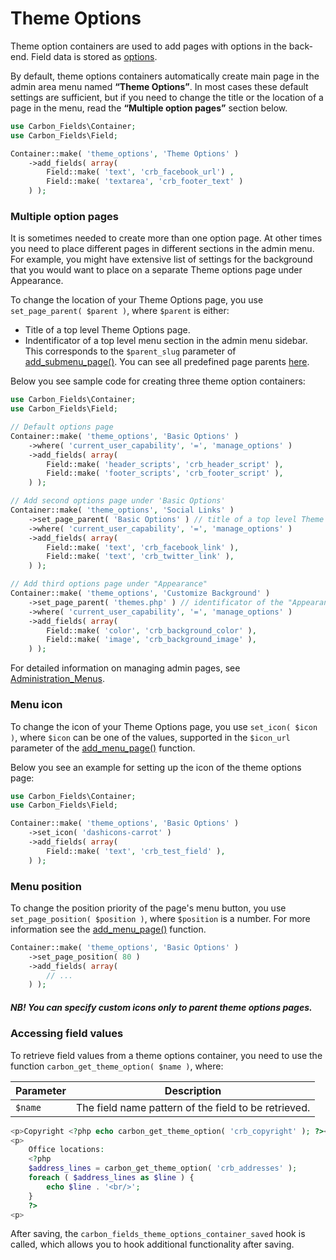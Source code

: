 # Theme Options

Theme option containers are used to add pages with options in the back-end. Field data is stored as [options](http://codex.wordpress.org/Option_Reference).

By default, theme options containers automatically create main page in the admin area menu named **“Theme Options”**. In most cases these default settings are sufficient, but if you need to change the title or the location of a page in the menu, read the **“Multiple option pages”** section below.

```php
use Carbon_Fields\Container;
use Carbon_Fields\Field;

Container::make( 'theme_options', 'Theme Options' )
	->add_fields( array(
		Field::make( 'text', 'crb_facebook_url') ,
		Field::make( 'textarea', 'crb_footer_text' )
	) );
```

### Multiple option pages

It is sometimes needed to create more than one option page. At other times you need to place different pages in different sections in the admin menu. For example, you might have extensive list of settings for the background that you would want to place on a separate Theme options page under Appearance.

To change the location of your Theme Options page, you use `set_page_parent( $parent )`, where `$parent` is either:

* Title of a top level Theme Options page.
* Indentificator of a top level menu section in the admin menu sidebar. This corresponds to the `$parent_slug` parameter of [add_submenu_page()](http://codex.wordpress.org/Function_Reference/add_submenu_page). You can see all predefined page parents [here](http://codex.wordpress.org/Function_Reference/add_submenu_page#Parameters).

Below you see sample code for creating three theme option containers:

```php
use Carbon_Fields\Container;
use Carbon_Fields\Field;

// Default options page
Container::make( 'theme_options', 'Basic Options' )
	->where( 'current_user_capability', '=', 'manage_options' )
	->add_fields( array(
		Field::make( 'header_scripts', 'crb_header_script' ),
		Field::make( 'footer_scripts', 'crb_footer_script' ),
	) );

// Add second options page under 'Basic Options'
Container::make( 'theme_options', 'Social Links' )
	->set_page_parent( 'Basic Options' ) // title of a top level Theme Options page
	->where( 'current_user_capability', '=', 'manage_options' )
	->add_fields( array(
		Field::make( 'text', 'crb_facebook_link' ),
		Field::make( 'text', 'crb_twitter_link' ),
	) );

// Add third options page under "Appearance"
Container::make( 'theme_options', 'Customize Background' )
	->set_page_parent( 'themes.php' ) // identificator of the "Appearance" admin section
	->where( 'current_user_capability', '=', 'manage_options' )
	->add_fields( array(
		Field::make( 'color', 'crb_background_color' ),
		Field::make( 'image', 'crb_background_image' ),
	) );
```

For detailed information on managing admin pages, see [Administration_Menus](http://codex.wordpress.org/Administration_Menus).

### Menu icon

To change the icon of your Theme Options page, you use `set_icon( $icon )`, where `$icon` can be one of the values, supported in the `$icon_url` parameter of the [add_menu_page()](http://codex.wordpress.org/Function_Reference/add_menu_page) function.

Below you see an example for setting up the icon of the theme options page:

```php
use Carbon_Fields\Container;
use Carbon_Fields\Field;

Container::make( 'theme_options', 'Basic Options' )
	->set_icon( 'dashicons-carrot' )
	->add_fields( array(
		Field::make( 'text', 'crb_test_field' ),
	) );
```

### Menu position

To change the position priority of the page's menu button, you use `set_page_position( $position )`, where `$position` is a number. For more information see the [add_menu_page()](http://codex.wordpress.org/Function_Reference/add_menu_page) function.

```php
Container::make( 'theme_options', 'Basic Options' )
	->set_page_position( 80 )
	->add_fields( array(
		// ...
	) );
```

##### NB! You can specify custom icons only to parent theme options pages.

### Accessing field values

To retrieve field values from a theme options container, you need to use the function `carbon_get_theme_option( $name )`, where:

| Parameter            | Description                                                                         |
| -------------------- | ----------------------------------------------------------------------------------- |
| `$name`              | The field name pattern of the field to be retrieved.                                              |

```php
<p>Copyright <?php echo carbon_get_theme_option( 'crb_copyright' ); ?></p>
<p>
	Office locations:
	<?php 
	$address_lines = carbon_get_theme_option( 'crb_addresses' );
	foreach ( $address_lines as $line ) {
		echo $line . '<br/>';
	}
	?>
<p>
```

After saving, the `carbon_fields_theme_options_container_saved` hook is called, which allows you to hook additional functionality after saving.